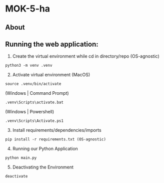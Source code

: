 # MOK-5-ha
## About


## Running the web application:

1. Create the virtual environment while cd in directory/repo
(OS-agnostic)
```terminal
python3 -m venv .venv 
```
2. Activate virtual environment
(MacOS)
```terminal
source .venv/bin/activate
```
(Windows | Command Prompt)
```terminal
.venv\Scripts\activate.bat
```
(Windows | Powershell)
```terminal
.venv\Scripts\Activate.ps1
```
3. Install requirements/dependencies/imports
```terminal
pip install -r requirements.txt (OS-agnostic)
```
4. Running our Python Application
```terminal
python main.py
```
5. Deactivating the Environment
```terminal
deactivate
```